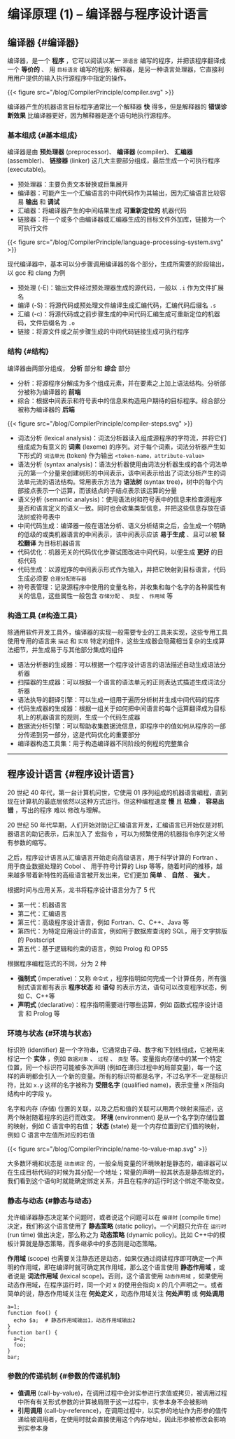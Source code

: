 # 编译原理 (1) – 编译器与程序设计语言


## 编译器 {#编译器}

编译器，是一个 **程序** ，它可以阅读以某一 `源语言` 编写的程序，并把该程序翻译成一个 **等价的** 、 用 `目标语言` 编写的程序; 解释器，是另一种语言处理器，它直接利用用户提供的输入执行源程序中指定的操作。

{{< figure src="/blog/CompilerPrinciple/compiler.svg" >}}

编译器产生的机器语言目标程序通常比一个解释器 **快** 得多，但是解释器的 **错误诊断效果** 比编译器更好，因为解释器是逐个语句地执行源程序。


### 基本组成 {#基本组成}

编译器是由 **预处理器** (preprocessor)、 **编译器** (compiler)、 **汇编器** (assembler)、 **链接器** (linker) 这几大主要部分组成，最后生成一个可执行程序 (executable)。

-   预处理器：主要负责文本替换或巨集展开
-   编译器：可能产生一个汇编语言的中间代码作为其输出，因为汇编语言比较容易 **输出** 和 **调试**
-   汇编器：将编译器产生的中间结果生成 **可重新定位的** 机器代码
-   链接器：将一个或多个由编译器或汇编器生成的目标文件外加库，链接为一个可执行文件

{{< figure src="/blog/CompilerPrinciple/language-processing-system.svg" >}}

现代编译器中，基本可以分步骤调用编译器的各个部分，生成所需要的阶段输出，以 gcc 和 clang 为例

-   预处理 (-E)：输出文件经过预处理器生成的源代码，一般以 `.i` 作为文件扩展名
-   编译 (-S)：将源代码或预处理文件编译生成汇编代码，汇编代码后缀名 `.s`
-   汇编 (-c)：将源代码或之前步骤生成的中间代码汇编生成可重新定位的机器码，文件后缀名为 `.o`
-   链接：将源文件或之前步骤生成的中间代码链接生成可执行程序


### 结构 {#结构}

编译器由两部分组成， **分析** 部分和 **综合** 部分

-   分析：将源程序分解成为多个组成元素，并在要素之上加上语法结构。分析部分被称为编译器的 **前端**
-   综合：根据中间表示和符号表中的信息来构造用户期待的目标程序。综合部分被称为编译器的 **后端**

{{< figure src="/blog/CompilerPrinciple/compiler-steps.svg" >}}

-   词法分析 (lexical analysis)：词法分析器读入组成源程序的字符流，并将它们组成成为有意义的 **词素** (lexeme) 的序列。对于每个词素，词法分析器产生如下形式的 `词法单元` (token) 作为输出 `<token-name，attribute-value>`
-   语法分析 (syntax analysis)：语法分析器使用由词法分析器生成的各个词法单元的第一个分量来创建树形的中间表示，该中间表示给出了词法分析产生的词法单元流的语法结构。常用表示方法为 **语法树** (syntax tree)，树中的每个内部接点表示一个运算，而该结点的子结点表示该运算的分量
-   语义分析 (semantic analysis)：使用语法树和符号表中的信息来检查源程序是否和语言定义的语义一致。同时也会收集类型信息，并把这些信息存放在语法树或符号表中
-   中间代码生成：编译器一般在语法分析、语义分析结束之后，会生成一个明确的低级的或类机器语言的中间表示，该中间表示应该 **易于生成** 、且可以被 **轻松翻译** 为目标机器语言
-   代码优化：机器无关的代码优化步骤试图改进中间代码，以便生成 **更好** 的目标代码
-   代码生成：以源程序的中间表示形式作为输入，并把它映射到目标语言，代码生成必须要 `合理分配寄存器`
-   符号表管理：记录源程序中使用的变量名称，并收集和每个名字的各种属性有关的信息，这些属性一般包含 `存储分配` 、 `类型` 、 `作用域` 等


### 构造工具 {#构造工具}

除通用软件开发工具外，编译器的实现一般需要专业的工具来实现，这些专用工具使用专用的语言来 `描述` 和 `实现` 特定的组件，这些生成器会隐藏相当复杂的生成算法细节，并生成易于与其他部分集成的组件

-   语法分析器的生成器：可以根据一个程序设计语言的语法描述自动生成语法分析器
-   扫描器的生成器：可以根据一个语言的语法单元的正则表达式描述生成词法分析器
-   语法执导的翻译引擎：可以生成一组用于遍历分析树并生成中间代码的程序
-   代码生成器的生成器：根据一组关于如何把中间语言的每个运算翻译成为目标机上的机器语言的规则，生成一个代码生成器
-   数据流分析引擎：可以帮助收集数据流信息，即程序中的值如何从程序的一部分传递到另一部分，这是代码优化的重要部分
-   编译器构造工具集：用于构造编译器不同阶段的例程的完整集合

---


## 程序设计语言 {#程序设计语言}

20 世纪 40 年代，第一台计算机问世，它使用 01 序列组成的机器语言编程，直到现在计算机的最底层依然以这种方式运行。但这种编程速度 **慢** 且 **枯燥** ， **容易出错** ，写出的程序 <span class="underline">难以</span> 修改与理解。

20 世纪 50 年代早期，人们开始对助记汇编语言开发，汇编语言已开始仅是对机器语言的助记表示，后来加入了 <span class="underline">宏指令</span> ，可以为频繁使用的机器指令序列定义带有参数的缩写。

之后，程序设计语言从汇编语言开始走向高级语言，用于科学计算的 <span class="underline">Fortran</span> 、 用于商业数据处理的 <span class="underline">Cobol</span> 、 用于符号计算的 <span class="underline">Lisp</span> 等等，随着时间的推移，越来越多带着新特性的高级语言被开发出来，它们更加 **简单** 、 **自然** 、 **强大** 。

根据时间与应用关系，龙书将程序设计语言分为了 5 代

-   第一代：机器语言
-   第二代：汇编语言
-   第三代：高级程序设计语言，例如 Fortran、C、C++、Java 等
-   第四代：为特定应用设计的语言，例如用于数据库查询的 SQL，用于文字排版的 Postscript
-   第五代：基于逻辑和约束的语言，例如 Prolog 和 OPS5

根据程序编程范式的不同，分为 2 种

-   **强制式** (imperative)：又称 `命令式` ，程序指明如何完成一个计算任务，所有强制式语言都有表示 **程序状态** 和 **语句** 的表示方法，语句可以改变程序状态，例如 C、C++等
-   **声明式** (declarative)：程序指明需要进行哪些运算，例如 函数式程序设计语言 和 Prolog 等


### 环境与状态 {#环境与状态}

标识符 (identifier) 是一个字符串，它通常由子母、数字和下划线组成，它被用来标记一个 **实体** ，例如 `数据对象` 、 `过程` 、 `类型` 等。变量指向存储中的某一个特定位置，同一个标识符可能被多次声明 (例如在递归过程中的局部变量)，每一个这样的声明都会引入一个新的变量。所有的标识符都是名字，不过名字不一定是标识符，比如 `x.y` 这样的名字被称为 **受限名字** (qualified name)，表示变量 x 所指向结构中的字段 y。

名字和内存 (存储) 位置的关联，以及之后和值的关联可以用两个映射来描述，这两个映射随着程序的运行而改变。 **环境** (environment) 是从一个名字到存储位置的映射，例如 C 语言中的右值； **状态** (state)  是一个内存位置到它们值的映射，例如 C 语言中左值所对应的右值

{{< figure src="/blog/CompilerPrinciple/name-to-value-map.svg" >}}

大多数环境和状态是 `动态绑定` 的，一般全局变量的环境映射是静态的，编译器可以在生成目标代码的时候为其分配一个地址；常量的声明一般其状态是静态绑定的，我们看到这个语句时就能确定绑定关系，并且在程序的运行时这个绑定不能改变。


### 静态与动态 {#静态与动态}

允许编译器静态决定某个问题时，或者说这个问题可以在 `编译时` (compile time) 决定，我们称这个语言使用了 **静态策略** (static policy)。一个问题只允许在 `运行时` (run time) 做出决定，那么称之为 **动态策略** (dynamic policy)。比如 C++中的模板计算就是静态策略，而多继承中的多态则是动态策略。

**作用域** (scope) 也需要关注静态还是动态，如果仅通过阅读程序即可确定一个声明的作用域，即在编译时就可确定其作用域，那么这个语言使用 **静态作用域** ，或者说是 **词法作用域** (lexical scope)。否则，这个语言使用 `动态作用域` ，如果使用动态作用域，在程序运行时，同一个对 x 的使用会指向 x 的几个声明之一。或者简单的说，静态作用域关注在 **何处定义** ，动态作用域关注 **何处声明** 或 **何处调用**

```shell
a=1;
function foo() {
  echo $a;  # 静态作用域输出1，动态作用域输出2
}
function bar() {
  a=2;
  foo;
}
bar;
```


### 参数的传递机制 {#参数的传递机制}

-   **值调用** (call-by-value)，在调用过程中会对实参进行求值或拷贝，被调用过程中所有有关形式参数的计算被局限于这一过程中，实参本身不会被影响
-   **引用调用** (call-by-reference)，在调用过程中，以实参的地址作为形参的值传递给被调用者，在使用时就会直接使用这个内存地址，因此形参被修改会影响到实参本身

